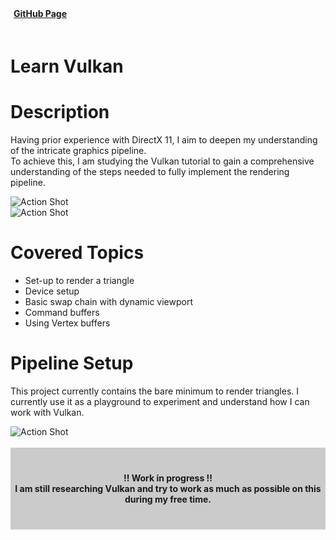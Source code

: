 <style>
    #myFrame { width:100%; height:300px; }
</style>
<script>
    import {FaGithub} from 'svelte-icons/fa';
</script>

<div class="flex" style="padding-bottom:20px;">
    <div class="flex pr-5">
        <a href="https://github.com/gillianassi/LearnVulkan" target="_blank" rel="no-referrer">
            <div class="flex items-center LinkWrapper">
                <div>
                <b style="padding-left:5px; padding-right:10px; ">GitHub Page</b>
                </div>
                <div class="padding-right:20px h-6 ">
                    <FaGithub/>
                </div >
            </div>
        </a>
    </div>
</div>

# Learn Vulkan

<div id="markdownBody">
    <div class="grid-container grid-centered-container reversed-col-content">
        <div class="w-full">
            <h1 class="title">Description</h1>
            <p>
                Having prior experience with DirectX 11, I aim to deepen my understanding of the intricate graphics pipeline. <br>
                To achieve this, I am studying the Vulkan tutorial to gain a comprehensive understanding of the steps needed to fully implement the rendering pipeline.
            </p>
        </div>
        <div class="justify-center">
            <img class="rounded-3xl shadow-xl" src="https://ik.imagekit.io/gillianassi/Projects/Vulkan/utet5ckcimq41-ezgif.com-webp-to-png-converter_UjYc2ZTq5.png?updatedAt=1719852905317" alt="Action Shot"  width="auto" />
        </div>
    </div>
    <div class="grid-container grid-centered-container">
        <div class="justify-center">
            <img class="rounded-3xl shadow-xl"  src="https://ik.imagekit.io/gillianassi/Projects/Vulkan/image-15_4W59ZrH2R.png?updatedAt=1719851781147" alt="Action Shot"  width="auto" />
        </div>
        <div class="w-full">
            <h1 class="title">Covered Topics</h1>
            <ul class="list-disc marker:text-gPrimaryColor pl-10">
                <li>Set-up to render a triangle</li>
                <li>Device setup</li>
                <li>Basic swap chain with dynamic viewport</li>
                <li>Command buffers</li>
                <li>Using Vertex buffers</li>
            </ul>
        </div>
    </div>
    <div class="grid-container grid-centered-container reversed-col-content">
        <div class="w-full">
            <h1 class="title">Pipeline Setup</h1>
            <p>
                This project currently contains the bare minimum to render triangles. I currently use it as a playground to experiment and understand how I can work with Vulkan.
            </p>
        </div>
        <div class="justify-center">
            <img class="rounded-3xl shadow-xl" src="https://ik.imagekit.io/gillianassi/Projects/Vulkan/VulkanHypno%20_ivonSWbYc?updatedAt=1720826697056" alt="Action Shot"  width="auto" />
        </div>
    </div>
</div>
<br>

<div  style="background-color:rgba(0, 0, 0, 0.2); text-align:center; vertical-align: middle; padding:40px 0;">
    <div class="text-align: center">
        <b>!! Work in progress !!</b>
    </div>
    <div class="text-align: center" >
        <b>
            I am still researching Vulkan and try to work as much as possible on this during my free time.
        </b>
        <br> 
    </div>
</div>
